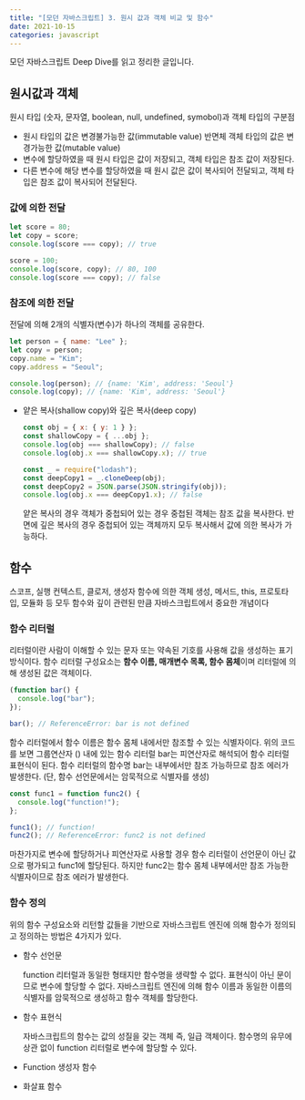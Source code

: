 ```yaml
---
title: "[모던 자바스크립트] 3. 원시 값과 객체 비교 및 함수"
date: 2021-10-15
categories: javascript
---
```


모던 자바스크립트 Deep Dive를 읽고 정리한 글입니다.

## 원시값과 객체

원시 타입 (숫자, 문자열, boolean, null, undefined, symobol)과 객체 타입의 구분점

- 원시 타입의 값은 변경불가능한 값(immutable value) 반면체 객체 타입의 값은 변경가능한 값(mutable value)
- 변수에 할당하였을 때 원시 타입은 값이 저장되고, 객체 타입은 참조 값이 저장된다.
- 다른 변수에 해당 변수를 할당하였을 때 원시 값은 값이 복사되어 전달되고, 객체 타입은 참조 값이 복사되어 전달된다.

### 값에 의한 전달

```javascript
let score = 80;
let copy = score;
console.log(score === copy); // true

score = 100;
console.log(score, copy); // 80, 100
console.log(score === copy); // false
```

### 참조에 의한 전달

전달에 의해 2개의 식별자(변수)가 하나의 객체를 공유한다.

```javascript
let person = { name: "Lee" };
let copy = person;
copy.name = "Kim";
copy.address = "Seoul";

console.log(person); // {name: 'Kim', address: 'Seoul'}
console.log(copy); // {name: 'Kim', address: 'Seoul'}
```

- 얕은 복사(shallow copy)와 깊은 복사(deep copy)

  ```javascript
  const obj = { x: { y: 1 } };
  const shallowCopy = { ...obj };
  console.log(obj === shallowCopy); // false
  console.log(obj.x === shallowCopy.x); // true

  const _ = require("lodash");
  const deepCopy1 = _.cloneDeep(obj);
  const deepCopy2 = JSON.parse(JSON.stringify(obj));
  console.log(obj.x === deepCopy1.x); // false
  ```

  얕은 복사의 경우 객체가 중첩되어 있는 경우 중첩된 객체는 참조 값을 복사한다. 반면에 깊은 복사의 경우 중첩되어 있는 객체까지 모두 복사해서 값에 의한 복사가 가능하다.

## 함수

스코프, 실행 컨텍스트, 클로저, 생성자 함수에 의한 객체 생성, 메서드, this, 프로토타입, 모듈화 등 모두 함수와 깊이 관련된 만큼 자바스크립트에서 중요한 개념이다

### 함수 리터럴

리터럴이란 사람이 이해할 수 있는 문자 또는 약속된 기호를 사용해 값을 생성하는 표기 방식이다. 함수 리터럴 구성요소는 **함수 이름, 매개변수 목록, 함수 몸체**이며 리터럴에 의해 생성된 값은 객체이다.

```javascript
(function bar() {
  console.log("bar");
});

bar(); // ReferenceError: bar is not defined
```

함수 리터럴에서 함수 이름은 함수 몸체 내에서만 참조할 수 있는 식별자이다. 위의 코드를 보면 그룹연산자 () 내에 있는 함수 리터럴 bar는 피연산자로 해석되어 함수 리터럴 표현식이 된다. 함수 리터럴의 함수명 bar는 내부에서만 참조 가능하므로 참조 에러가 발생한다.
(단, 함수 선언문에서는 암묵적으로 식별자를 생성)

```javascript
const func1 = function func2() {
  console.log("function!");
};

func1(); // function!
func2(); // ReferenceError: func2 is not defined
```

마찬가지로 변수에 할당하거나 피연산자로 사용할 경우 함수 리터럴이 선언문이 아닌 값으로 평가되고 func1에 할당된다. 하지만 func2는 함수 몸체 내부에서만 참조 가능한 식별자이므로 참조 에러가 발생한다.

### 함수 정의

위의 함수 구성요소와 리턴할 값들을 기반으로 자바스크립트 엔진에 의해 함수가 정의되고 정의하는 방법은 4가지가 있다.

- 함수 선언문

  function 리터럴과 동일한 형태지만 함수명을 생략할 수 없다. 표현식이 아닌 문이므로 변수에 할당할 수 없다. 자바스크립트 엔진에 의해 함수 이름과 동일한 이름의 식별자를 암묵적으로 생성하고 함수 객체를 할당한다.

- 함수 표현식

  자바스크립트의 함수는 값의 성질을 갖는 객체 즉, 일급 객체이다. 함수명의 유무에 상관 없이 function 리터럴로 변수에 할당할 수 있다.

- Function 생성자 함수
- 화살표 함수
